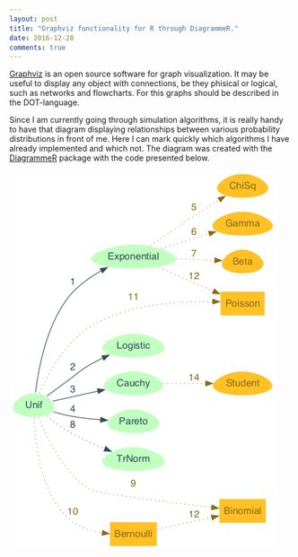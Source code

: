 ```yaml
---
layout: post
title: "Graphviz functionality for R through DiagrammeR."
date: 2016-12-28
comments: true
---
```


<a href="http://www.graphviz.org/Home.php">Graphviz</a> is an open source software for graph visualization. It may be useful to display 
any object with connections, be they phisical or logical, such as networks and flowcharts. For this graphs should be described in 
the DOT-language.

Since I am currently going through simulation algorithms, it is really handy to have that diagram displaying relationships between 
various probability distributions in front of me. Here I can mark quickly which algorithms I have already implemented and which not. The
diagram was created with the <a href="http://rich-iannone.github.io/DiagrammeR/">DiagrammeR</a> package with the code presented below.

![](https://github.com/elizavetasemenova/Blog/blob/master/2016_12_28/graph.png)

<script src="https://gist.github.com/elizavetasemenova/22237673e871e76c009ae459be02df4f.js"></script>
